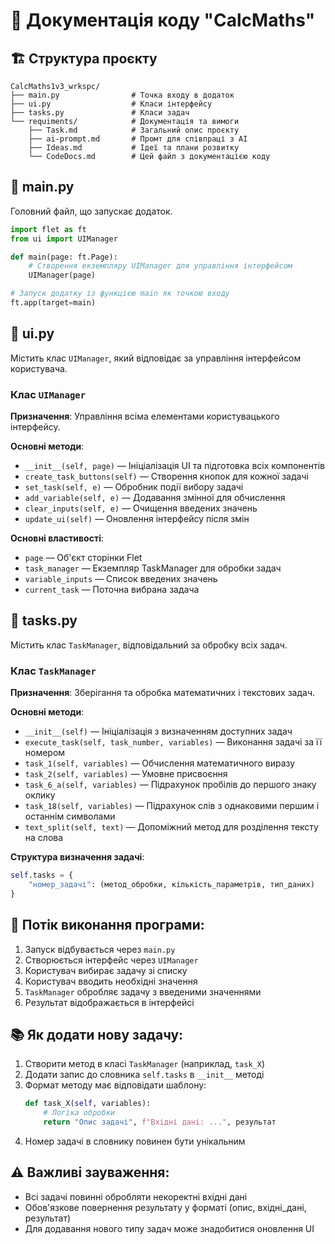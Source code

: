 # 📘 Документація коду "CalcMaths"

## 🏗️ Структура проєкту

```
CalcMaths1v3_wrkspc/
├── main.py                # Точка входу в додаток
├── ui.py                  # Класи інтерфейсу
├── tasks.py               # Класи задач
└── requiments/            # Документація та вимоги
    ├── Task.md            # Загальний опис проєкту
    ├── ai-prompt.md       # Промт для співпраці з AI
    ├── Ideas.md           # Ідеї та плани розвитку
    └── CodeDocs.md        # Цей файл з документацією коду
```

## 📁 main.py

Головний файл, що запускає додаток.

```python
import flet as ft
from ui import UIManager

def main(page: ft.Page):
    # Створення екземпляру UIManager для управління інтерфейсом
    UIManager(page)

# Запуск додатку із функцією main як точкою входу
ft.app(target=main)
```

## 📁 ui.py

Містить клас `UIManager`, який відповідає за управління інтерфейсом користувача.

### Клас `UIManager`

**Призначення**: Управління всіма елементами користувацького інтерфейсу.

**Основні методи**:
- `__init__(self, page)` — Ініціалізація UI та підготовка всіх компонентів
- `create_task_buttons(self)` — Створення кнопок для кожної задачі
- `set_task(self, e)` — Обробник події вибору задачі
- `add_variable(self, e)` — Додавання змінної для обчислення
- `clear_inputs(self, e)` — Очищення введених значень
- `update_ui(self)` — Оновлення інтерфейсу після змін

**Основні властивості**:
- `page` — Об'єкт сторінки Flet
- `task_manager` — Екземпляр TaskManager для обробки задач
- `variable_inputs` — Список введених значень
- `current_task` — Поточна вибрана задача

## 📁 tasks.py

Містить клас `TaskManager`, відповідальний за обробку всіх задач.

### Клас `TaskManager`

**Призначення**: Зберігання та обробка математичних і текстових задач.

**Основні методи**:
- `__init__(self)` — Ініціалізація з визначенням доступних задач
- `execute_task(self, task_number, variables)` — Виконання задачі за її номером
- `task_1(self, variables)` — Обчислення математичного виразу
- `task_2(self, variables)` — Умовне присвоєння
- `task_6_a(self, variables)` — Підрахунок пробілів до першого знаку оклику
- `task_18(self, variables)` — Підрахунок слів з однаковими першим і останнім символами
- `text_split(self, text)` — Допоміжний метод для розділення тексту на слова

**Структура визначення задачі**:
```python
self.tasks = {
    "номер_задачі": (метод_обробки, кількість_параметрів, тип_даних)
}
```

## 🔄 Потік виконання програми:

1. Запуск відбувається через `main.py`
2. Створюється інтерфейс через `UIManager`
3. Користувач вибирає задачу зі списку
4. Користувач вводить необхідні значення
5. `TaskManager` обробляє задачу з введеними значеннями
6. Результат відображається в інтерфейсі

## 📚 Як додати нову задачу:

1. Створити метод в класі `TaskManager` (наприклад, `task_X`)
2. Додати запис до словника `self.tasks` в `__init__` методі
3. Формат методу має відповідати шаблону:
   ```python
   def task_X(self, variables):
       # Логіка обробки
       return "Опис задачі", f"Вхідні дані: ...", результат
   ```
4. Номер задачі в словнику повинен бути унікальним

## ⚠️ Важливі зауваження:

- Всі задачі повинні обробляти некоректні вхідні дані
- Обов'язкове повернення результату у форматі (опис, вхідні_дані, результат)
- Для додавання нового типу задач може знадобитися оновлення UI 